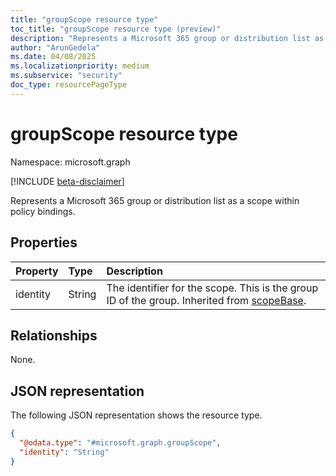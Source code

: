 ```yaml
---
title: "groupScope resource type"
toc_title: "groupScope resource type (preview)"
description: "Represents a Microsoft 365 group or distribution list as a scope within policy bindings."
author: "ArunGedela"
ms.date: 04/08/2025
ms.localizationpriority: medium
ms.subservice: "security"
doc_type: resourcePageType
---
```


# groupScope resource type

Namespace: microsoft.graph

[!INCLUDE [beta-disclaimer](../../includes/beta-disclaimer.md)]

Represents a Microsoft 365 group or distribution list as a scope within policy bindings. 

## Properties

| Property | Type   | Description                                                                                        |
| :------- | :----- | :------------------------------------------------------------------------------------------------- |
| identity | String | The identifier for the scope. This is the group ID of the group. Inherited from [scopeBase](../resources/scopebase.md).  |

## Relationships

None.

## JSON representation

The following JSON representation shows the resource type.
<!-- {
  "blockType": "resource",
  "@odata.type": "microsoft.graph.groupScope",
  "baseType": "microsoft.graph.scopeBase",
  "openType": false
}-->
``` json
{
  "@odata.type": "#microsoft.graph.groupScope",
  "identity": "String"
}
```